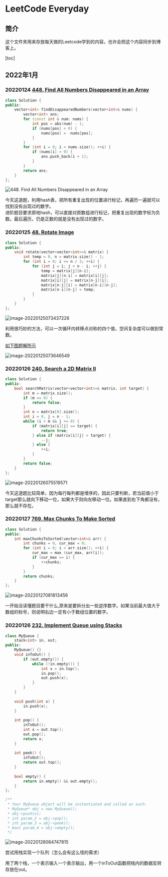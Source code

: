 # LeetCode Everyday

## 简介

这个文件夹用来存放每天做的Leetcode学到的内容。也许会把这个内容同步到博客上。

[toc]

## 2022年1月

### 20220124 [448. Find All Numbers Disappeared in an Array](https://leetcode-cn.com/problems/find-all-numbers-disappeared-in-an-array/)

```c++
class Solution {
public:
    vector<int> findDisappearedNumbers(vector<int>& nums) {
        vector<int> ans;
        for (const int & num: nums) {
            int pos = abs(num) - 1;
            if (nums[pos] > 0) {
                nums[pos] = -nums[pos];
            }
        }
        for (int i = 0; i < nums.size(); ++i) {
            if (nums[i] > 0) {
                ans.push_back(i + 1);
            }
        }
        return ans;
    }
};
```

![448. Find All Numbers Disappeared in an Array](README.assets/image-20220124085812012.png)

今天这道题，利用hash表，把所有重复出现的位置进行标记，再遍历一遍就可以找到没有出现过的数字。  
进阶题目要求原地hash，可以直接对原数组进行标记，把重复出现的数字标为负数。最后遍历，仍是正数的就是没有出现过的数字。

### 20220125 [48. Rotate Image](https://leetcode-cn.com/problems/rotate-image/)

```c++
class Solution {
public:
    void rotate(vector<vector<int>>& matrix) {
        int temp = 0, n = matrix.size() - 1;
        for (int i = 0; i <= n / 2; ++i) {
            for (int j = i; j < n - i; ++j) {
                temp = matrix[j][n-i];
                matrix[j][n-i] = matrix[i][j];
                matrix[i][j] = matrix[n-j][i];
                matrix[n-j][i] = matrix[n-i][n-j];
                matrix[n-i][n-j] = temp;
            }
        }
    }
};
```

![image-20220125073437226](README.assets/image-20220125073437226.png)

利用很巧妙的方法，可以一次循环内转移点对称的四个值，空间复杂度可以做到常数。

 [如下图题解所示](https://leetcode-cn.com/problems/rotate-image/solution/48-xuan-zhuan-tu-xiang-fu-zhu-ju-zhen-yu-jobi/)



![image-20220125073646549](README.assets/image-20220125073646549.png)

### 20220126 [240. Search a 2D Matrix II](https://leetcode-cn.com/problems/search-a-2d-matrix-ii/)

```c++
class Solution {
public:
    bool searchMatrix(vector<vector<int>>& matrix, int target) {
        int m = matrix.size();
        if (m == 0) {
            return false;
        }
        int n = matrix[0].size();
        int i = 0, j = n - 1;
        while (i < m && j >= 0) {
            if (matrix[i][j] == target) {
                return true;
            } else if (matrix[i][j] > target) {
                --j;
            } else {
                ++i;
            }
        }
        return false;
    }
};
```

![image-20220126075519571](README.assets/image-20220126075519571.png)

今天这道题比较简单，因为每行每列都是增序的，因此只要判断，若当前值小于target那么就向下移动一位，如果大于则向左移动一位。如果直到右下角都没有，那么就不存在。



### 20220127 [769. Max Chunks To Make Sorted](https://leetcode-cn.com/problems/max-chunks-to-make-sorted/) 

```c++
class Solution {
public:
    int maxChunksToSorted(vector<int>& arr) {
        int chunks = 0, cur_max = 0;
        for (int i = 0; i < arr.size(); ++i) {
            cur_max = max (cur_max, arr[i]);
            if (cur_max == i) {
                ++chunks;
            }
        }
        return chunks;
    }
};
```

![image-20220127081813456](README.assets/image-20220127081813456.png)

一开始没读懂题目要干什么,原来是要拆分出一些逆序数字。如果当前最大值大于数组的标号，则说明右边一定有小于数组位置的数字。

### 20220126 [232. Implement Queue using Stacks](https://leetcode-cn.com/problems/implement-queue-using-stacks/)

```c++
class MyQueue {
    stack<int> in, out;
public:
    MyQueue() {}
    void inToOut() {
        if (out.empty()) {
            while (!in.empty()) {
                int x = in.top();
                in.pop();
                out.push(x);
            }
        }
    }
    
    void push(int x) {
        in.push(x);
    }
    
    int pop() {
        inToOut();
        int x = out.top();
        out.pop();
        return x;
    }
    
    int peek() {
        inToOut();
        return out.top();
    }
    
    bool empty() {
        return in.empty() && out.empty();
    }
};

/**
 * Your MyQueue object will be instantiated and called as such:
 * MyQueue* obj = new MyQueue();
 * obj->push(x);
 * int param_2 = obj->pop();
 * int param_3 = obj->peek();
 * bool param_4 = obj->empty();
 */
```

![image-20220128084747815](README.assets/image-20220128084747815.png)

尝试用栈实现一个队列（怎么会有这么怪的需求）

用了两个栈，一个表示输入一个表示输出，用一个inToOut函数把栈内的数据反转存放在out。
